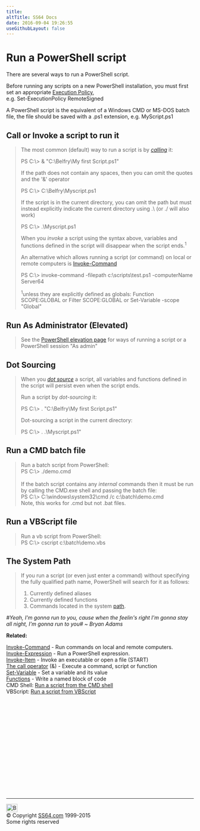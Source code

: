 ```yaml
---
title:
altTitle: SS64 Docs
date: 2016-09-04 19:26:55
useGithubLayout: false
---
```

<!-- #BeginLibraryItem "/Library/head_pssyntax.lbi" --><!-- #EndLibraryItem --><h1>Run a PowerShell script</h1>
<p>There are several ways to run a PowerShell script.</p>
<p>Before running any scripts on a new PowerShell installation, you must first set an appropriate <a href="set-executionpolicy.html">Execution Policy</a>, <br>
e.g. <span class="code">Set-ExecutionPolicy RemoteSigned</span></p>
<p>A PowerShell script is the equivalent of a Windows CMD or MS-DOS batch file, the file should be saved with a .ps1 extension, e.g. <span class="code">MyScript.ps1</span></p>
<h2>Call or Invoke a script to run it</h2>
<blockquote>
<p>The most common (default) way to run a script is by <i><a href="call.html">calling</a> </i>it:</p>
<p class="code"> PS C:\&gt; &amp; "C:\Belfry\My first Script.ps1"</p>
<p> If the path does not contain any spaces, then you can omit the quotes and the '<span class="code">&amp;</span>' operator </p>
<p class="code">PS C:\&gt; C:\Belfry\Myscript.ps1</p>
<p>If the script is in the current directory, you can omit the path but must  instead explicitly indicate the current directory using <span class="code">.\ </span>(or <span class="code">./</span> will also work) </p>
<p class="code">PS C:\&gt; .\Myscript.ps1</p>
<p>When you <i>invoke </i>a script using the syntax above, variables and functions defined in the script will disappear when the script ends.<sup>1</sup></p>
<p> An alternative which allows running a script (or command) on local or remote computers is <a href="invoke-command.html">Invoke-Command</a></p>
<p><span class="code">PS C:\&gt; invoke-command -filepath c:\scripts\test.ps1 -computerName Server64</span></p>
<p><sup>1</sup>unless they are explicitly defined as globals: <span class="code">Function SCOPE:GLOBAL</span> or <span class="code">Filter SCOPE:GLOBAL</span> or <span class="code">Set-Variable -scope "Global"</span></p>
</blockquote>
<h2>Run As Administrator (Elevated)</h2>
<blockquote>
<p>See the <a href="syntax-elevate.html">PowerShell elevation page</a> for ways of running a script or a PowerShell session "As admin"</p>
</blockquote>
<h2>Dot Sourcing</h2>
<blockquote>
<p>When you <i><a href="source.html">dot source</a> </i>a script, all variables and functions defined in the script will persist even when the script ends. </p>
<p>Run a script  by <i>dot-sourcing </i>it:</p>
<p class="code"> PS C:\&gt; . "C:\Belfry\My first Script.ps1"</p>
<p>Dot-sourcing a script in the current directory:</p>
<p class="code"> PS C:\&gt; . .\Myscript.ps1"</p>
</blockquote>
<h2>Run a CMD batch file </h2>
<blockquote>
<p>Run a  batch script from PowerShell:<br>
<span class="code"> PS C:\&gt; ./demo.cmd</span><br>
<br>
If the batch 
script contains any <i>internal</i> commands then it must be run by calling the CMD.exe shell and passing the batch file: <br>
<span class="code">PS C:\&gt; C:\windows\system32\cmd /c c:\batch\demo.cmd</span><br>
Note, this  works for <span class="code">.cmd</span> but not <span class="code">.bat</span> files.</p>
</blockquote>
<h2>Run a VBScript file </h2>
<blockquote>
<p>Run a vb script from PowerShell:<br>
<span class="code"> PS C:\&gt; cscript c:\batch\demo.vbs</span></p>
</blockquote>
<h2>The System Path</h2>
<blockquote>
<p>If you run a script (or even just enter a command) without specifying the fully qualified path name, PowerShell will search for it as follows: </p>
<ol>
<li> Currently defined aliases</li>
<li>Currently defined functions</li>
<li>Commands located in the system <a href="../nt/path.html">path</a>.</li>
</ol>
</blockquote>
<p class="quote"><i>#Yeah,  I'm gonna run to you, cause when the feelin's right I'm gonna stay all night, I'm gonna run to you# ~ Bryan Adams</i></p>
<p><b>Related:</b></p>
<p><a href="invoke-command.html">Invoke-Command</a> -   Run commands on local and remote computers.<br>
<a href="invoke-expression.html">Invoke-Expression</a> - Run a PowerShell expression.<br>
<a href="invoke-item.html">Invoke-Item</a> - Invoke an executable or open a file (START)<a href="../nt/syntax-run.html"><br>
</a><a href="call.html">The call operator</a> (&amp;) - Execute a command, script or function<br>
<a href="set-variable.html">Set-Variable</a> - Set a variable and its value<br>
<a href="syntax-functions.html">Functions</a> - Write a named block of code<br>
CMD Shell: 
<a href="../nt/syntax-run.html">Run a script from the CMD shell</a><br>
VBScript: 
<a href="../vb/syntax-run.html">Run a script from VBScript</a></p><!-- #BeginLibraryItem "/Library/foot_ps.lbi" --><p>
<!-- PowerShell300 -->
<ins class="adsbygoogle" style="display:inline-block;width:300px;height:250px" data-ad-client="ca-pub-6140977852749469" data-ad-slot="6253539900"></ins>
<script>
(adsbygoogle = window.adsbygoogle || []).push({});
</script></p>
<hr>
<div id="bl" class="footer"><a href="syntax-run.html#"><img src="../images/top.png" width="30" height="22" alt="Back to the Top"></a></div>
<div id="br" class="footer, tagline">© Copyright <a href="../index.html">SS64.com</a> 1999-2015<br>
Some rights reserved</div><!-- #EndLibraryItem -->


